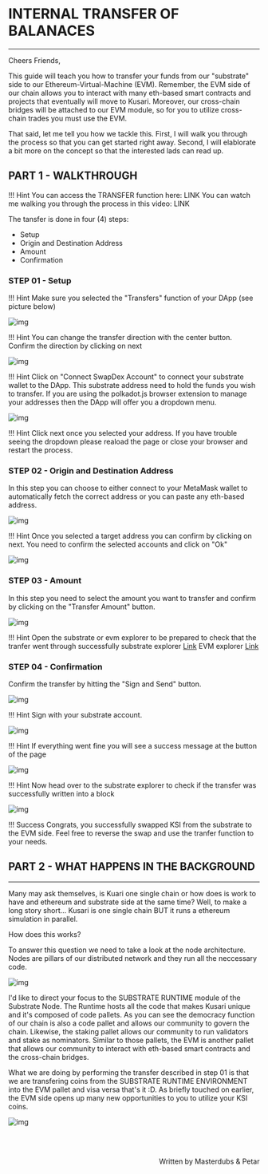# <b>INTERNAL TRANSFER OF BALANACES</b>
---
Cheers Friends, 

This guide will teach you how to transfer your funds from our "substrate" side to our Ethereum-Virtual-Machine (EVM).
Remember, the EVM side of our chain allows you to interact with many eth-based smart contracts and projects that eventually will move to Kusari.
Moreover, our cross-chain bridges will be attached to our EVM module, so for you to utilize cross-chain trades you must use the EVM.

That said, let me tell you how we tackle this.
First, I will walk you through the process so that you can get started right away.
Second, I will elablorate a bit more on the concept so that the interested lads can read up.

## <b> PART 1 - WALKTHROUGH </b>
!!! Hint
    You can access the TRANSFER function here: LINK
    You can watch me walking you through the process in this video: LINK

The tansfer is done in four (4) steps:

- Setup 
- Origin and Destination Address
- Amount
- Confirmation

### <b> STEP 01 - Setup </b>

!!! Hint
    Make sure you selected the "Transfers" function of your DApp (see picture below)

![img](assets/Internal-transfer-step-01.png#center)


!!! Hint 
    You can change the transfer direction with the center button.
    Confirm the direction by clicking on next

![img](assets/Internal-transfer-step-011.png#center)

!!! Hint 
    Click on "Connect SwapDex Account" to connect your substrate wallet to the DApp. 
    This substrate address need to hold the funds you wish to transfer.
    If you are using the polkadot.js browser extension to manage your addresses then the DApp will offer you a dropdown menu.

![img](assets/Internal-transfer-step-012.png#center)

!!! Hint
    Click next once you selected your address.
    If you have trouble seeing the dropdown please reaload the page or close your browser and restart the process.

### <b> STEP 02 - Origin and Destination Address </b>

In this step you can choose to either connect to your MetaMask wallet to automatically fetch the correct address or you can paste any eth-based address.

![img](assets/Internal-transfer-step-02.png#center)

!!! Hint
    Once you selected a target address you can confirm by clicking on next.
    You need to confirm the selected accounts and click on "Ok"

![img](assets/Internal-transfer-step-021.png#center)

### <b> STEP 03 - Amount </b>

In this step you need to select the amount you want to transfer and confirm by clicking on the "Transfer Amount" button.

![img](assets/Internal-transfer-step-03.png#center)

!!! Hint
    Open the substrate or evm explorer to be prepared to check that the tranfer went through successfully
    substrate explorer [Link](https://polkadot.js.org/apps/?rpc=wss%3A%2F%2Fws.kusari.network#/explorer)
    EVM explorer [Link](https://evm.kusari.network/)


### <b> STEP 04 - Confirmation </b>

Confirm the transfer by hitting the "Sign and Send" button.

![img](assets/Internal-transfer-step-04.png#center)

!!! Hint
    Sign with your substrate account.

![img](assets/Internal-transfer-step-041.png#center)

!!! Hint 
    If everything went fine you will see a success message at the button of the page

![img](assets/Internal-transfer-step-042.png#center)

!!! Hint 
    Now head over to the substrate explorer to check if the transfer was successfully written into a block

![img](assets/Internal-transfer-step-043.png#center)


!!! Success
    Congrats, you successfully swapped KSI from the substrate to the EVM side.
    Feel free to reverse the swap and use the tranfer function to your needs. 


## <b> PART 2 - WHAT HAPPENS IN THE BACKGROUND </b>
---

Many may ask themselves, is Kuari one single chain or how does is work to have and ethereum and substrate side at the same time?
Well, to make a long story short... Kusari is one single chain BUT it runs a ethereum simulation in parallel.

How does this works?

To answer this question we need to take a look at the node architecture. Nodes are pillars of our distributed network and they run all the neccessary code. 

![img](assets/node-architecture.png#center)

I'd like to direct your focus to the SUBSTRATE RUNTIME module of the Substrate Node. 
The Runtime hosts all the code that makes Kusari unique and it's composed of code pallets. 
As you can see the democracy function of our chain is also a code pallet and allows our community to govern the chain. Likewise, the staking pallet allows our community to run validators and stake as nominators. Similar to those pallets, the EVM is another pallet that allows our community to interact with eth-based smart contracts and the cross-chain bridges.

What we are doing by performing the transfer described in step 01 is that we are transfering coins from the SUBSTRATE RUNTIME ENVIRONMENT into the EVM pallet and visa versa that's it :D.
As briefly touched on earlier, the EVM side opens up many new opportunities to you to utilize your KSI coins.

![img](assets/node-architecture-01.png#center)


<br></br>

<p align=right> Written by Masterdubs & Petar </p>

